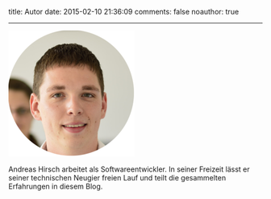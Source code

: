 title: Autor
date: 2015-02-10 21:36:09
comments: false
noauthor: true

---

![](index/profil.png)

Andreas Hirsch arbeitet als Softwareentwickler. In seiner Freizeit lässt er seiner technischen Neugier freien Lauf und teilt die gesammelten Erfahrungen in diesem Blog.
